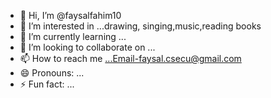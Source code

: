 - 👋 Hi, I’m @faysalfahim10
- 👀 I’m interested in ...drawing, singing,music,reading books
- 🌱 I’m currently learning ...
- 💞️ I’m looking to collaborate on ...
- 📫 How to reach me ...Email-faysal.csecu@gmail.com 
- 😄 Pronouns: ...
- ⚡ Fun fact: ...

<!---
faysalfahim10/faysalfahim10 is a ✨ special ✨ repository because its `README.md` (this file) appears on your GitHub profile.
You can click the Preview link to take a look at your changes.
--->
